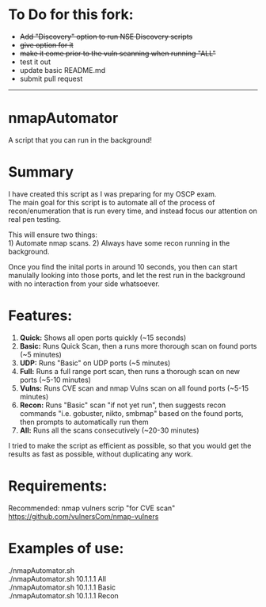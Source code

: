 # To Do for this fork:
* ~~Add "Discovery" option to run NSE Discovery scripts~~
* ~~give option for it~~
* ~~make it come prior to the vuln scanning when running "ALL"~~
* test it out
* update basic README.md
* submit pull request

------------------------------------------
# nmapAutomator
A script that you can run in the background!
  
  
# Summary
I have created this script as I was preparing for my OSCP exam.  
The main goal for this script is to automate all of the process of recon/enumeration that is run every time, and instead focus our attention on real pen testing.  
  
This will ensure two things:  
	1) Automate nmap scans. 
	2) Always have some recon running in the background. 

Once you find the inital ports in around 10 seconds, you then can start manulally looking into those ports, and let the rest run in the background with no interaction from your side whatsoever.  
  
  
# Features:
1. **Quick:**	Shows all open ports quickly (~15 seconds)  
1. **Basic:**	Runs Quick Scan, then a runs more thorough scan on found ports (~5 minutes)  
1. **UDP:**	  Runs "Basic" on UDP ports (~5 minutes)  
1. **Full:** 	Runs a full range port scan, then runs a thorough scan on new ports (~5-10 minutes)  
1. **Vulns:**	Runs CVE scan and nmap Vulns scan on all found ports (~5-15 minutes)  
1. **Recon:**	Runs "Basic" scan "if not yet run", then suggests recon commands "i.e. gobuster, nikto, smbmap" based on the found ports, then prompts to automatically run them  
1. **All:**  	Runs all the scans consecutively (~20-30 minutes)  
  
I tried to make the script as efficient as possible, so that you would get the results as fast as possible, without duplicating any work.  
  
  
# Requirements:
Recommended: nmap vulners scrip "for CVE scan"  
https://github.com/vulnersCom/nmap-vulners  
  
  
# Examples of use:
./nmapAutomator.sh <TARGET-IP> <TYPE>  
./nmapAutomator.sh 10.1.1.1 All  
./nmapAutomator.sh 10.1.1.1 Basic  
./nmapAutomator.sh 10.1.1.1 Recon  
